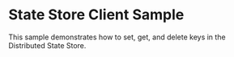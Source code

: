 # State Store Client Sample

This sample demonstrates how to set, get, and delete keys in the Distributed State Store.
